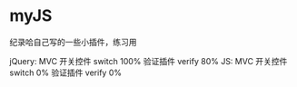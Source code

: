 # myJS
纪录哈自己写的一些小插件，练习用

  jQuery: MVC
        开关控件 switch   100%
        验证插件 verify   80%
   JS: MVC
        开关控件 switch   0%
        验证插件 verify   0%
   
   
